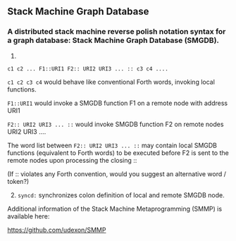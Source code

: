 ## Stack Machine Graph Database

### A distributed stack machine reverse polish notation syntax for a graph database: Stack Machine Graph Database (SMGDB). 

1.
```
c1 c2 ... F1::URI1 F2:: URI2 URI3 ... :: c3 c4 ....
```

`c1 c2 c3 c4` would behave like conventional Forth words, invoking local functions.

`F1::URI1` would invoke a SMGDB function F1 on a remote node with address URI1

`F2:: URI2 URI3 ... ::` would invoke SMGDB function F2 on remote nodes URI2 URI3 ....

The word list between `F2:: URI2 URI3 ... ::` may contain local SMGDB functions (equivalent to Forth words) to be executed before F2 is sent to the remote nodes upon processing the closing ::

(If :: violates any Forth convention, would you suggest an alternative word / token?)

2. `syncd:` synchronizes colon definition of local and remote SMGDB node.

Additional information of the Stack Machine Metaprogramming (SMMP) is available here:

https://github.com/udexon/SMMP
